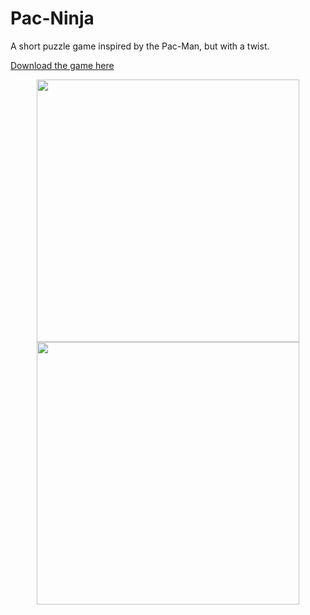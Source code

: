 # Pac-Ninja

 A short puzzle game inspired by the Pac-Man, but with a twist.
 <p><a href='https://j0natha.itch.io/pac-ninja'> Download the game here </a></p>

<div align='center'>
  <img src='https://user-images.githubusercontent.com/121146950/236649688-fb337d8e-deeb-4685-9b4c-925225471220.png' width=420 />
  
  <img src='https://user-images.githubusercontent.com/121146950/236649710-48b5ea57-5ce4-45f4-a08c-e89ee671ce91.png' width=420 />
</div>
